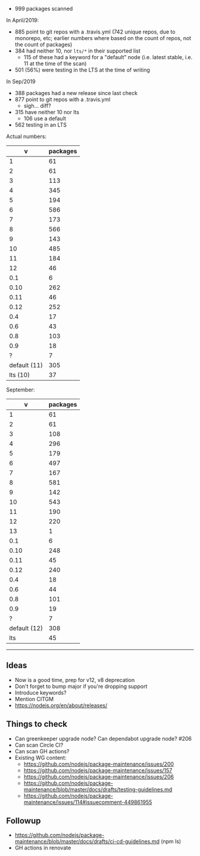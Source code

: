- 999 packages scanned

In April/2019:
- 885 point to git repos with a .travis.yml (742 unique repos, due to monorepo, etc; earlier numbers where based on the count of repos, not the count of packages)
- 384 had neither 10, nor `lts/*` in their supported list
    - 115 of these had a keyword for a "default" node (i.e. latest stable, i.e. 11 at the time of the scan) 
- 501 (56%) were testing in the LTS at the time of writing

In Sep/2019
- 388 packages had a new release since last check
- 877 point to git repos with a .travis.yml
    - sigh... diff?
- 315 have neither 10 nor lts
    - 106 use a default
- 562 testing in an LTS

Actual numbers:

v | packages
--- | -------
1 | 61
2 | 61
3 | 113
4 | 345
5 | 194
6 | 586
7 | 173
8 | 566
9 | 143
10 | 485
11 | 184
12 | 46
0.1 | 6
0.10 | 262
0.11 | 46
0.12 | 252
0.4 | 17
0.6 | 43
0.8 | 103
0.9 | 18
? | 7
default (11) | 305
lts (10) | 37

September:

v | packages
--- | -------
1 | 61
2 | 61
3 | 108
4 | 296
5 | 179
6 | 497
7 | 167
8 | 581
9 | 142
10 | 543
11 | 190
12 | 220
13 | 1
0.1 | 6
0.10 | 248
0.11 | 45
0.12 | 240
0.4 | 18
0.6 | 44
0.8 | 101
0.9 | 19
? | 7
default (12) | 308
lts | 45

---

## Ideas

- Now is a good time, prep for v12, v8 deprecation
- Don't forget to bump major if you're dropping support
- Introduce keywords?
- Mention CITGM
- https://nodejs.org/en/about/releases/

## Things to check

- Can greenkeeper upgrade node? Can dependabot upgrade node? #206
- Can scan Circle CI?
- Can scan GH actions?
- Existing WG content:
    - https://github.com/nodejs/package-maintenance/issues/200
    - https://github.com/nodejs/package-maintenance/issues/157
    - https://github.com/nodejs/package-maintenance/issues/206
    - https://github.com/nodejs/package-maintenance/blob/master/docs/drafts/testing-guidelines.md
    - https://github.com/nodejs/package-maintenance/issues/114#issuecomment-449861955
    
## Followup

- https://github.com/nodejs/package-maintenance/blob/master/docs/drafts/ci-cd-guidelines.md (npm ls)
- GH actions in renovate
